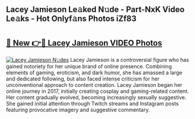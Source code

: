 ## Lacey Jamieson Le𝚊ked N𝚞de - Part-NxK Video Le𝚊ks - Hot Onlyf𝚊ns Photos iZf83

# <h2><a href="http://ac31681.deff.icu/?id=Lacey+Jamieson">🔗 New 👉🔴 Lacey Jamieson VIDEO Photos</a></h2>

[![Lacey Jamieson N𝚞des](https://i.imgur.com/rIISA9y.gif)](http://ac31681.deff.icu/?id=Lacey+Jamieson)
Lacey Jamieson is a controversial figure who has gained notoriety for her unique brand of online presence. Combining elements of gaming, eroticism, and dark humor, she has amassed a large and dedicated following, but also faced intense criticism for her unconventional approach to content creation. Lacey Jamieson began her online journey in 2017, initially creating cosplay and gaming-related content. Her content gradually evolved, becoming increasingly sexually suggestive. She gained initial attention through Twitch streams and Instagram posts featuring provocative imagery and suggestive commentary.
